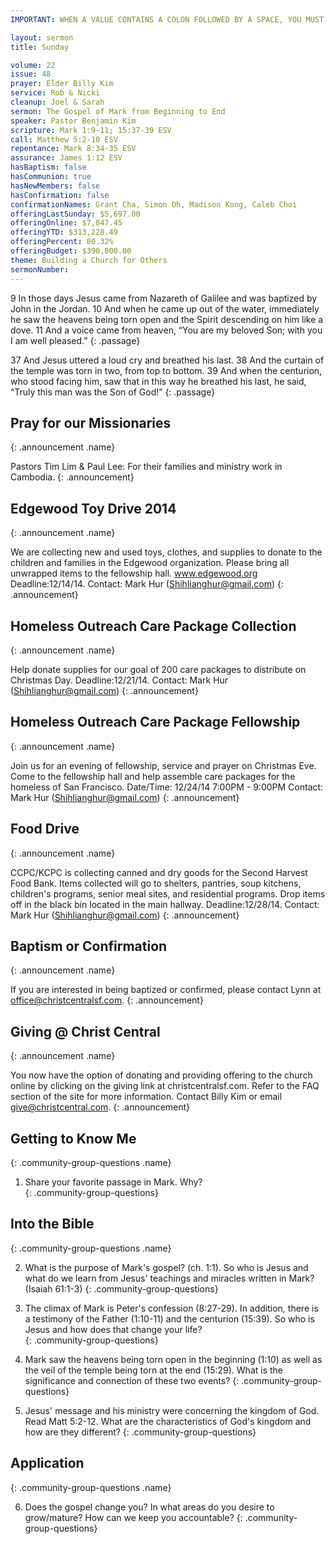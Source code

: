 ```yaml
---
IMPORTANT: WHEN A VALUE CONTAINS A COLON FOLLOWED BY A SPACE, YOU MUST USE &#58;

layout: sermon
title: Sunday

volume: 22
issue: 48
prayer: Elder Billy Kim
service: Rob & Nicki
cleanup: Joel & Sarah
sermon: The Gospel of Mark from Beginning to End
speaker: Pastor Benjamin Kim
scripture: Mark 1:9-11; 15:37-39 ESV
call: Matthew 5:2-10 ESV
repentance: Mark 8:34-35 ESV
assurance: James 1:12 ESV
hasBaptism: false
hasCommunion: true
hasNewMembers: false
hasConfirmation: false
confirmationNames: Grant Cha, Simon Oh, Madison Kong, Caleb Choi
offeringLastSunday: $5,697.00
offeringOnline: $7,047.45
offeringYTD: $313,228.49
offeringPercent: 80.32%
offeringBudget: $390,000.00
theme: Building a Church for Others
sermonNumber: 
---
```


9 In those days Jesus came from Nazareth of Galilee and was baptized by John in the Jordan. 10 And when he came up out of the water, immediately he saw the heavens being torn open and the Spirit descending on him like a dove. 11 And a voice came from heaven, “You are my beloved Son; with you I am well pleased.”
{: .passage}

37 And Jesus uttered a loud cry and breathed his last. 38 And the curtain of the temple was torn in two, from top to bottom. 39 And when the centurion, who stood facing him, saw that in this way he breathed his last, he said, “Truly this man was the Son of God!”
{: .passage}



## Pray for our Missionaries
{: .announcement .name}

Pastors Tim Lim & Paul Lee: For their families and ministry work in Cambodia.
{: .announcement}

## Edgewood Toy Drive 2014
{: .announcement .name}

We are collecting new and used toys, clothes, and supplies to donate to the children and families in the Edgewood organization. Please bring all unwrapped items to the fellowship hall. www.edgewood.org Deadline:12/14/14. Contact: Mark Hur (Shihlianghur@gmail.com)
{: .announcement}

## Homeless Outreach Care Package Collection
{: .announcement .name}

Help donate supplies for our goal of 200 care packages to distribute on Christmas Day. Deadline:12/21/14. Contact: Mark Hur (Shihlianghur@gmail.com)
{: .announcement}

## Homeless Outreach Care Package Fellowship
{: .announcement .name}

Join us for an evening of fellowship, service and prayer on Christmas Eve. Come to the fellowship hall and help assemble care packages for the homeless of San Francisco. Date/Time: 12/24/14 7:00PM - 9:00PM Contact: Mark Hur (Shihlianghur@gmail.com)
{: .announcement}

## Food Drive
{: .announcement .name}

CCPC/KCPC is collecting canned and dry goods for the Second Harvest Food Bank. Items collected will go to shelters, pantries, soup kitchens, children's programs, senior meal sites, and residential programs. Drop items off in the black bin located in the main hallway. Deadline:12/28/14. Contact: Mark Hur (Shihlianghur@gmail.com)
{: .announcement}

## Baptism or Confirmation
{: .announcement .name}

If you are interested in being baptized or confirmed, please contact Lynn at office@christcentralsf.com.
{: .announcement}

## Giving @ Christ Central
{: .announcement .name}

You now have the option of donating and providing offering to the church online by clicking on the giving link at christcentralsf.com. Refer to the FAQ section of the site for more information. Contact Billy Kim or email give@christcentral.com. 
{: .announcement}


## Getting to Know Me
{: .community-group-questions .name}

1)  Share your favorite passage in Mark.  Why?  
{: .community-group-questions}

## Into the Bible
{: .community-group-questions .name}

2) What is the purpose of Mark's gospel? (ch. 1:1). So who is Jesus and what do we learn from Jesus' teachings and miracles written in Mark? (Isaiah 61:1-3)
{: .community-group-questions}

3) The climax of Mark is Peter's confession (8:27-29). In addition, there is a testimony of the Father (1:10-11) and the centurion (15:39). So who is Jesus and how does that change your life?  
{: .community-group-questions}

4) Mark saw the heavens being torn open in the beginning (1:10) as well as the veil of the temple being torn at the end (15:29). What is the significance and connection of these two events?
{: .community-group-questions}

5) Jesus' message and his ministry were concerning the kingdom of God. Read Matt 5:2-12. What are the characteristics of God's kingdom and how are they different?
{: .community-group-questions} 

## Application
{: .community-group-questions .name}

6) Does the gospel change you? In what areas do you desire to grow/mature? How can we keep you accountable? 
{: .community-group-questions} 
